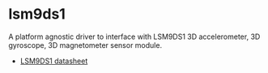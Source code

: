 # lsm9ds1

A platform agnostic driver to interface with LSM9DS1 3D accelerometer, 3D gyroscope, 3D magnetometer sensor module.

* [LSM9DS1 datasheet](https://www.st.com/resource/en/datasheet/lsm9ds1.pdf)
